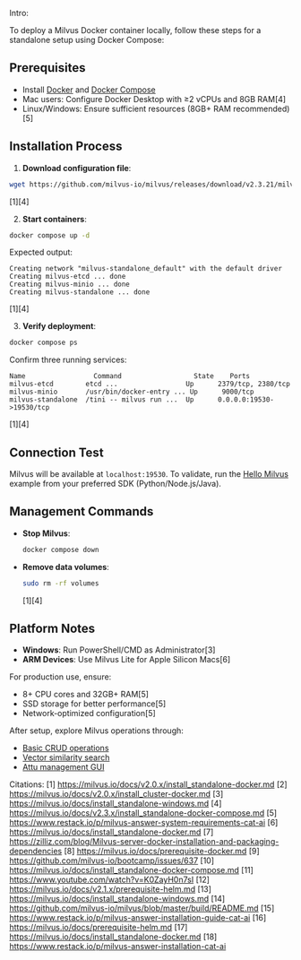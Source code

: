 Intro:

To deploy a Milvus Docker container locally, follow these steps for a standalone setup using Docker Compose:

## Prerequisites

- Install [Docker](https://docs.docker.com/get-docker/) and [Docker Compose](https://docs.docker.com/compose/install/)
- Mac users: Configure Docker Desktop with ≥2 vCPUs and 8GB RAM[4]
- Linux/Windows: Ensure sufficient resources (8GB+ RAM recommended)[5]

## Installation Process

1. **Download configuration file**:

```bash
wget https://github.com/milvus-io/milvus/releases/download/v2.3.21/milvus-standalone-docker-compose.yml -O docker-compose.yml
```

[1][4]

2. **Start containers**:

```bash
docker compose up -d
```

Expected output:

```
Creating network "milvus-standalone_default" with the default driver
Creating milvus-etcd ... done
Creating milvus-minio ... done
Creating milvus-standalone ... done
```

[1][4]

3. **Verify deployment**:

```bash
docker compose ps
```

Confirm three running services:

```
Name                 Command                  State    Ports
milvus-etcd        etcd ...                 Up      2379/tcp, 2380/tcp
milvus-minio       /usr/bin/docker-entry ... Up      9000/tcp
milvus-standalone  /tini -- milvus run ...  Up      0.0.0.0:19530->19530/tcp
```

[1][4]

## Connection Test

Milvus will be available at `localhost:19530`. To validate, run the [Hello Milvus](https://milvus.io/docs/example_code.md) example from your preferred SDK (Python/Node.js/Java).

## Management Commands

- **Stop Milvus**:
  ```bash
  docker compose down
  ```
- **Remove data volumes**:
  ```bash
  sudo rm -rf volumes
  ```
  [1][4]

## Platform Notes

- **Windows**: Run PowerShell/CMD as Administrator[3]
- **ARM Devices**: Use Milvus Lite for Apple Silicon Macs[6]

For production use, ensure:

- 8+ CPU cores and 32GB+ RAM[5]
- SSD storage for better performance[5]
- Network-optimized configuration[5]

After setup, explore Milvus operations through:

- [Basic CRUD operations](https://milvus.io/docs/create_collection.md)
- [Vector similarity search](https://milvus.io/docs/similarity_search.md)
- [Attu management GUI](https://github.com/zilliztech/attu)

Citations:
[1] https://milvus.io/docs/v2.0.x/install_standalone-docker.md
[2] https://milvus.io/docs/v2.0.x/install_cluster-docker.md
[3] https://milvus.io/docs/install_standalone-windows.md
[4] https://milvus.io/docs/v2.3.x/install_standalone-docker-compose.md
[5] https://www.restack.io/p/milvus-answer-system-requirements-cat-ai
[6] https://milvus.io/docs/install_standalone-docker.md
[7] https://zilliz.com/blog/Milvus-server-docker-installation-and-packaging-dependencies
[8] https://milvus.io/docs/prerequisite-docker.md
[9] https://github.com/milvus-io/bootcamp/issues/637
[10] https://milvus.io/docs/install_standalone-docker-compose.md
[11] https://www.youtube.com/watch?v=K0ZayH0n7sI
[12] https://milvus.io/docs/v2.1.x/prerequisite-helm.md
[13] https://milvus.io/docs/install_standalone-windows.md
[14] https://github.com/milvus-io/milvus/blob/master/build/README.md
[15] https://www.restack.io/p/milvus-answer-installation-guide-cat-ai
[16] https://milvus.io/docs/prerequisite-helm.md
[17] https://milvus.io/docs/install_standalone-docker.md
[18] https://www.restack.io/p/milvus-answer-installation-cat-ai
